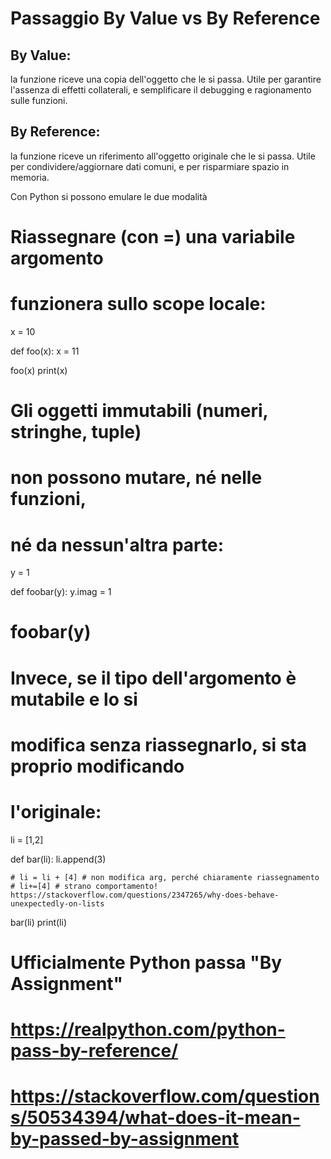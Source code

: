 # Passaggio By Value vs By Reference 

## By Value: 
la funzione riceve una copia dell'oggetto che le si passa. Utile per garantire l'assenza di effetti collaterali, e semplificare il debugging e ragionamento sulle funzioni.


## By Reference: 
la funzione riceve un riferimento all'oggetto originale che le si passa. Utile per condividere/aggiornare dati comuni, e per risparmiare spazio in memoria.

Con Python si possono emulare le due modalità 


# Riassegnare (con =) una variabile argomento 
# funzionera sullo scope locale:

x = 10

def foo(x):
    x = 11

foo(x)
print(x)

# Gli oggetti immutabili (numeri, stringhe, tuple) 
# non possono mutare, né nelle funzioni, 
# né da nessun'altra parte:

y = 1

def foobar(y):
    y.imag = 1

# foobar(y)


# Invece, se il tipo dell'argomento è mutabile e lo si 
# modifica senza riassegnarlo, si sta proprio modificando 
# l'originale:

li = [1,2]

def bar(li):
    li.append(3)
    
    # li = li + [4] # non modifica arg, perché chiaramente riassegnamento
    # li+=[4] # strano comportamento! https://stackoverflow.com/questions/2347265/why-does-behave-unexpectedly-on-lists

bar(li)
print(li)


#
#
# Ufficialmente Python passa "By Assignment"
# 
# https://realpython.com/python-pass-by-reference/
# https://stackoverflow.com/questions/50534394/what-does-it-mean-by-passed-by-assignment
#
#
